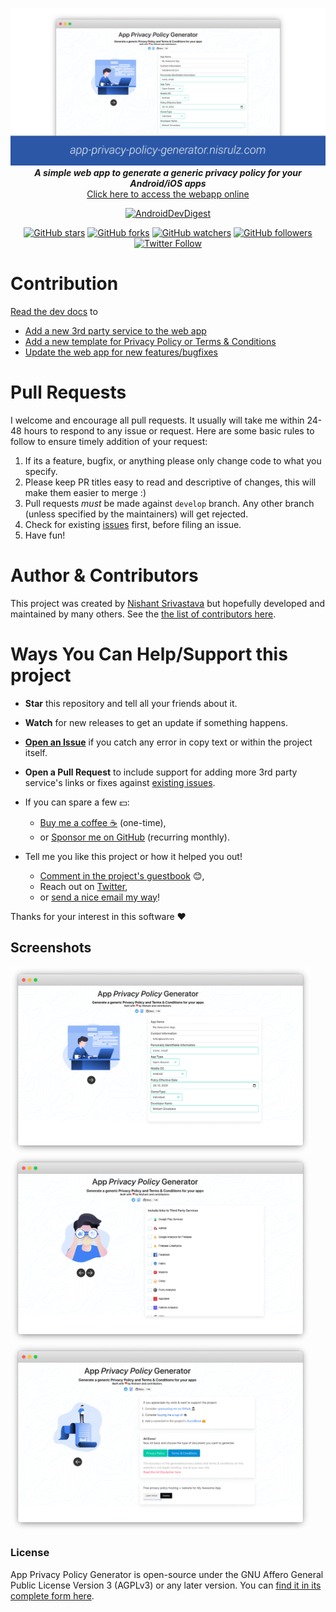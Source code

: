 <center>

![App Privacy Policy Generator](img/banner.png)
<br>
**_A simple web app to generate a generic privacy policy for your Android/iOS apps_**
<br>
[Click here to access the webapp online](https://app-privacy-policy-generator.nisrulz.com/)
<br>

[![AndroidDevDigest](https://img.shields.io/badge/AndroidDev%20Digest-%23133-blue.svg)](https://www.androiddevdigest.com/digest-133/)

[![GitHub stars](https://img.shields.io/github/stars/nisrulz/app-privacy-policy-generator.svg?style=social&label=Star)](https://github.com/nisrulz/app-privacy-policy-generator) [![GitHub forks](https://img.shields.io/github/forks/nisrulz/app-privacy-policy-generator.svg?style=social&label=Fork)](https://github.com/nisrulz/app-privacy-policy-generator/fork) [![GitHub watchers](https://img.shields.io/github/watchers/nisrulz/app-privacy-policy-generator.svg?style=social&label=Watch)](https://github.com/nisrulz/app-privacy-policy-generator) [![GitHub followers](https://img.shields.io/github/followers/nisrulz.svg?style=social&label=Follow)](https://github.com/nisrulz/app-privacy-policy-generator)<br>
[![Twitter Follow](https://img.shields.io/twitter/follow/nisrulz.svg?style=social)](https://twitter.com/nisrulz)

</center>

# Contribution

[Read the dev docs](dev-doc.md) to

- [Add a new 3rd party service to the web app](https://github.com/nisrulz/app-privacy-policy-generator/blob/master/dev-doc.md#contributing-more-3rd-party-services-links)
- [Add a new template for Privacy Policy or Terms & Conditions](https://github.com/nisrulz/app-privacy-policy-generator/blob/master/dev-doc.md#development)
- [Update the web app for new features/bugfixes](https://github.com/nisrulz/app-privacy-policy-generator/blob/master/dev-doc.md#development)

# Pull Requests

I welcome and encourage all pull requests. It usually will take me within 24-48 hours to respond to any issue or request. Here are some basic rules to follow to ensure timely addition of your request:

1. If its a feature, bugfix, or anything please only change code to what you specify.
2. Please keep PR titles easy to read and descriptive of changes, this will make them easier to merge :)
3. Pull requests _must_ be made against `develop` branch. Any other branch (unless specified by the maintainers) will get rejected.
4. Check for existing [issues](https://github.com/nisrulz/app-privacy-policy-generator/issues) first, before filing an issue.
5. Have fun!

# Author & Contributors

This project was created by [Nishant Srivastava](https://github.com/nisrulz/nisrulz.github.io#nishant-srivastava) but hopefully developed and maintained by many others. See the [the list of contributors here](https://github.com/nisrulz/app-privacy-policy-generator/graphs/contributors).

# Ways You Can Help/Support this project

- **Star** this repository and tell all your friends about it.
- **Watch** for new releases to get an update if something happens.
- [**Open an Issue**](https://github.com/nisrulz/app-privacy-policy-generator/issues/new/choose) if you catch any error in copy text or within the project itself.
- **Open a Pull Request** to include support for adding more 3rd party service's links or fixes against [existing issues](https://github.com/nisrulz/app-privacy-policy-generator/issues).

- If you can spare a few 💵:

  - [Buy me a coffee :coffee:](https://www.paypal.me/nisrulz/5usd) (one-time),
  - or [Sponsor me on GitHub](https://github.com/sponsors/nisrulz) (recurring monthly).

- Tell me you like this project or how it helped you out!

  - [Comment in the project's guestbook](https://github.com/nisrulz/app-privacy-policy-generator/issues/65) :blush:,
  - Reach out on [Twitter](https://twitter.com/nisrulz),
  - or [send a nice email my way](mailto:nisrulz@gmail.com)!

Thanks for your interest in this software :heart:

## Screenshots

<img src="img/sc_1.png" alt="App Privacy Policy Generator" width=480 /><img src="img/sc_2.png" alt="App Privacy Policy Generator" width=480 /><img src="img/sc_3.png" alt="App Privacy Policy Generator" width=480 />

### License

App Privacy Policy Generator is open-source under the GNU Affero General Public License Version 3 (AGPLv3) or any later version. You can [find it in its complete form here](LICENSE.md).

